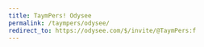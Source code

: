 ```yaml
---
title: TaymPers! Odysee
permalink: /taympers/odysee/
redirect_to: https://odysee.com/$/invite/@TaymPers:f
---
```

